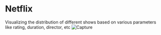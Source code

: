 # Netflix
Visualizing the distribution of different shows based on various parameters like rating, duration, director, etc
![Capture](https://github.com/ParnaChat/Netflix/assets/146278455/6fa696e4-6867-4083-aaa9-21ae30e39660)
